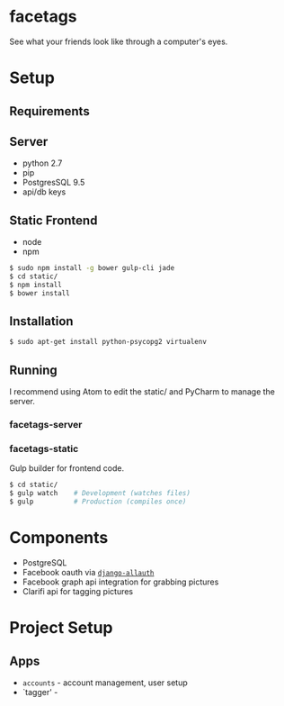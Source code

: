 facetags
========
See what your friends look like through a computer's eyes.

# Setup
## Requirements
## Server
* python 2.7
* pip
* PostgresSQL 9.5
* api/db keys

## Static Frontend
* node
* npm
```bash
$ sudo npm install -g bower gulp-cli jade
$ cd static/
$ npm install
$ bower install
```


## Installation
```bash
$ sudo apt-get install python-psycopg2 virtualenv
```

## Running
I recommend using Atom to edit the static/ and PyCharm to manage the server.

### facetags-server

### facetags-static
Gulp builder for frontend code.
```bash
$ cd static/
$ gulp watch    # Development (watches files)
$ gulp          # Production (compiles once)
```

# Components
* PostgreSQL
* Facebook oauth via [`django-allauth`](http://django-allauth.readthedocs.org/en/latest/overview.html)
* Facebook graph api integration for grabbing pictures
* Clarifi api for tagging pictures


# Project Setup

## Apps
* `accounts` - account management, user setup
* `tagger' -


